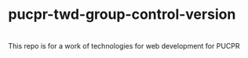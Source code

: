 # pucpr-twd-group-control-version
#
This repo is for a work of technologies for web development for PUCPR
